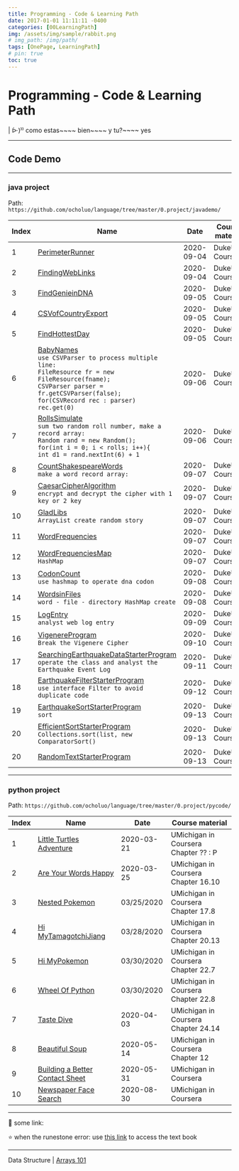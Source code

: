 ```yaml
---
title: Programming - Code & Learning Path
date: 2017-01-01 11:11:11 -0400
categories: [00LearningPath]
img: /assets/img/sample/rabbit.png
# img_path: /img/path/
tags: [OnePage, LearningPath]
# pin: true
toc: true
---
```


# Programming - Code & Learning Path


| ᐕ)⁾⁾ como estas~~~~ bien~~~~ y tu?~~~~ yes

---

## Code Demo

---

### java project

Path: `https://github.com/ocholuo/language/tree/master/0.project/javademo/`

Index | Name | Date | Course material
---|---|---|---|
1 | [PerimeterRunner](https://github.com/ocholuo/language/tree/master/0.project/javademo/2020-09-04-PerimeterRunner/PerimeterRunner.java) | 2020-09-04 | DukeU in Coursera
2 | [FindingWebLinks](https://github.com/ocholuo/language/tree/master/0.project/javademo/2020-09-04-FindingWebLinks/FindingWebLinks.java) | 2020-09-04 | DukeU in Coursera
3 | [FindGenieinDNA](https://github.com/ocholuo/language/tree/master/0.project/javademo/2020-09-05-FindGenieinDNA/FindGenieinDNA.java) | 2020-09-05 | DukeU in Coursera
4 | [CSVofCountryExport](https://github.com/ocholuo/language/tree/master/0.project/javademo/2020-09-05-CSVofCountryExport/CSVofCountryExport.java) | 2020-09-05 | DukeU in Coursera
5 | [FindHottestDay](https://github.com/ocholuo/language/tree/master/0.project/javademo/2020-09-05-FindHottestDay/FindHottestDay.java) | 2020-09-05 | DukeU in Coursera
6 | [BabyNames](https://github.com/ocholuo/language/tree/master/0.project/javademo/2020-09-06-BabyNames/BabyNames.java) <br> `use CSVParser to process multiple line:` <br>`FileResource fr = new FileResource(fname); ` <br> `CSVParser parser = fr.getCSVParser(false);` <br> `for(CSVRecord rec : parser)` <br> `rec.get(0)`| 2020-09-06 | DukeU in Coursera  |
7 | [RollsSimulate](https://github.com/ocholuo/language/tree/master/0.project/javademo/2020-09-06-RollsSimulate/RollsSimulate.java) <br> `sum two random roll number, make a record array:` <br> `Random rand = new Random();` <br> `for(int i = 0; i < rolls; i++){` <br> `int d1 = rand.nextInt(6) + 1` | 2020-09-06 | DukeU in Coursera  |
8 | [CountShakespeareWords](https://github.com/ocholuo/language/tree/master/0.project/javademo/2020-09-07-CountShakespeareWords/CountShakespeareWords.java) <br> `make a word record array:` | 2020-09-07 | DukeU in Coursera  |
9 | [CaesarCipherAlgorithm](https://github.com/ocholuo/language/tree/master/0.project/javademo/2020-09-07-CaesarCipherAlgorithm/CaesarCipherAlgorithm.java) <br> `encrypt and decrypt the cipher with 1 key or 2 key` | 2020-09-07 | DukeU in Coursera  |
10 | [GladLibs](https://github.com/ocholuo/language/tree/master/0.project/javademo/2020-09-07-GladLibs/GladLibs.java) <br> `ArrayList create random story` | 2020-09-07 | DukeU in Coursera  |
11 | [WordFrequencies](https://github.com/ocholuo/language/tree/master/0.project/javademo/2020-09-07-WordFrequencies/WordFrequencies.java) | 2020-09-07 | DukeU in Coursera  |
12 | [WordFrequenciesMap](https://github.com/ocholuo/language/tree/master/0.project/javademo/2020-09-07-WordFrequenciesMap/WordFrequenciesMap.java) <br>  `HashMap` | 2020-09-07 | DukeU in Coursera  |
13 | [CodonCount](https://github.com/ocholuo/language/tree/master/0.project/javademo/2020-09-08-CodonCount/CodonCount.java) <br> `use hashmap to operate dna codon` | 2020-09-08 | DukeU in Coursera  |
14 | [WordsinFiles](https://github.com/ocholuo/language/tree/master/0.project/javademo/2020-09-08-WordsinFiles/WordsinFiles.java) <br>  `word - file - directory HashMap create` | 2020-09-08 | DukeU in Coursera  |
15 | [LogEntry](https://github.com/ocholuo/language/tree/master/0.project/javademo/2020-09-09-LogEntry/LogEntry.java) <br>  `analyst web log entry` | 2020-09-09 | DukeU in Coursera  |
16 | [VigenereProgram](https://github.com/ocholuo/language/tree/master/0.project/javademo/2020-09-10-VigenereProgram/VigenereCipher.java) <br> `Break the Vigenere Cipher` | 2020-09-10 | DukeU in Coursera  |
17 | [SearchingEarthquakeDataStarterProgram](https://github.com/ocholuo/language/tree/master/0.project/javademo/2020-09-11-SearchingEarthquakeDataStarterProgram) <br> `operate the class and analyst the Earthquake Event Log` | 2020-09-11 | DukeU in Coursera  |
18 | [EarthquakeFilterStarterProgram](https://github.com/ocholuo/language/tree/master/0.project/javademo/2020-09-12-EarthquakeFilterStarterProgram) <br> `use interface Filter to avoid duplicate code` | 2020-09-12 | DukeU in Coursera  |
19 | [EarthquakeSortStarterProgram](https://github.com/ocholuo/language/tree/master/0.project/javademo/2020-09-13-EarthquakeSortStarterProgram) <br> `sort` | 2020-09-13 | DukeU in Coursera  |
20 | [EfficientSortStarterProgram](https://github.com/ocholuo/language/tree/master/0.project/javademo/2020-09-13-EfficientSortStarterProgram) <br> `Collections.sort(list, new ComparatorSort()` | 2020-09-13 | DukeU in Coursera  |
20 | [RandomTextStarterProgram](https://github.com/ocholuo/language/tree/master/0.project/javademo/2020-09-14-RandomTextStarterProgram) | 2020-09-13 | DukeU in Coursera  |


---

### python project

Path: `https://github.com/ocholuo/language/tree/master/0.project/pycode/`

Index | Name | Date | Course material
---|---|---|---
1 | [Little Turtles Adventure](https://github.com/ocholuo/language/tree/master/0.project/pycode/2020-03-21-LittleTurtlesAdventure.md) | 2020-03-21 | UMichigan in Coursera Chapter ?? : P
2 | [Are Your Words Happy](https://github.com/ocholuo/language/tree/master/0.project/pycode/2020-03-25-AreYourWordsHappy.md) | 2020-03-25 | UMichigan in Coursera Chapter 16.10
3 | [Nested Pokemon](https://github.com/ocholuo/language/tree/master/0.project/pycode/2020-03-25-NestedPokemon.md) | 03/25/2020 | UMichigan in Coursera Chapter 17.8
4 | [Hi MyTamagotchiJiang](https://github.com/ocholuo/language/tree/master/0.project/pycode/2020-03-28-HiMyTamagotchiJiang.md) | 03/28/2020 | UMichigan in Coursera Chapter 20.13
5 | [Hi MyPokemon](https://github.com/ocholuo/language/tree/master/0.project/pycode/2020-03-20-HiMyPokemon.md) | 03/30/2020 | UMichigan in Coursera Chapter 22.7
6 | [Wheel Of Python](https://github.com/ocholuo/language/tree/master/0.project/pycode/2020-03-20-WheelOfPython.md) | 03/30/2020 | UMichigan in Coursera Chapter 22.8
7 | [Taste Dive](https://github.com/ocholuo/language/tree/master/0.project/pycode/2020-04-03-TasteDive.md) | 2020-04-03 | UMichigan in Coursera Chapter 24.14
8 | [Beautiful Soup](https://github.com/ocholuo/language/tree/master/0.project/pycode/2020-05-14-BeautifulSoup.md) | 2020-05-14 | UMichigan in Coursera Chapter 12
9 | [Building a Better Contact Sheet](https://github.com/ocholuo/language/tree/master/0.project/pycode/2020-05-31-Building-a-Better-Contact-Sheet.md) | 2020-05-31 | UMichigan in Coursera
10| [Newspaper Face Search](https://github.com/ocholuo/language/tree/master/0.project/pycode/2020-08-30-NewspaperFaceSearch.py) | 2020-08-30 | UMichigan in Coursera

---

:purple_heart: some link:

⭐ when the runestone error: use [this link](https://runestone.academy/runestone/books/published/fopp/AdvancedAccumulation/toctree.html) to access the text book

---

Data Structure | [Arrays 101]()
